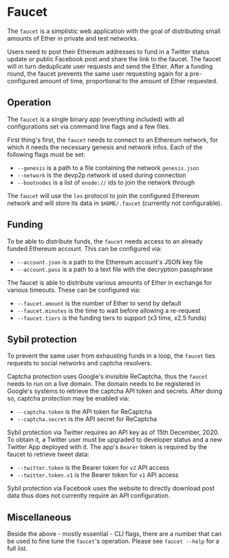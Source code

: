 # Faucet

The `faucet` is a simplistic web application with the goal of distributing small amounts of Ether in private and test networks.

Users need to post their Ethereum addresses to fund in a Twitter status update or public Facebook post and share the link to the faucet. The faucet will in turn deduplicate user requests and send the Ether. After a funding round, the faucet prevents the same user requesting again for a pre-configured amount of time, proportional to the amount of Ether requested.

## Operation

The `faucet` is a single binary app (everything included) with all configurations set via command line flags and a few files.

First thing's first, the `faucet` needs to connect to an Ethereum network, for which it needs the necessary genesis and network infos. Each of the following flags must be set:

- `--genesis` is a path to a file containing the network `genesis.json`
- `--network` is the devp2p network id used during connection
- `--bootnodes` is a list of `enode://` ids to join the network through

The `faucet` will use the `les` protocol to join the configured Ethereum network and will store its data in `$HOME/.faucet` (currently not configurable).

## Funding

To be able to distribute funds, the `faucet` needs access to an already funded Ethereum account. This can be configured via:

- `--account.json` is a path to the Ethereum account's JSON key file
- `--account.pass` is a path to a text file with the decryption passphrase

The faucet is able to distribute various amounts of Ether in exchange for various timeouts. These can be configured via:

- `--faucet.amount` is the number of Ether to send by default
- `--faucet.minutes` is the time to wait before allowing a re-request
- `--faucet.tiers` is the funding tiers to support  (x3 time, x2.5 funds)

## Sybil protection

To prevent the same user from exhausting funds in a loop, the `faucet` ties requests to social networks and captcha resolvers.

Captcha protection uses Google's invisible ReCaptcha, thus the `faucet` needs to run on a live domain. The domain needs to be registered in Google's systems to retrieve the captcha API token and secrets. After doing so, captcha protection may be enabled via:

- `--captcha.token` is the API token for ReCaptcha
- `--captcha.secret` is the API secret for ReCaptcha

Sybil protection via Twitter requires an API key as of 15th December, 2020. To obtain it, a Twitter user must be upgraded to developer status and a new Twitter App deployed with it. The app's `Bearer` token is required by the faucet to retrieve tweet data:

- `--twitter.token` is the Bearer token for `v2` API access
- `--twitter.token.v1` is the Bearer token for `v1` API access

Sybil protection via Facebook uses the website to directly download post data thus does not currently require an API configuration. 

## Miscellaneous

Beside the above - mostly essential - CLI flags, there are a number that can be used to fine tune the `faucet`'s operation. Please see `faucet --help` for a full list.